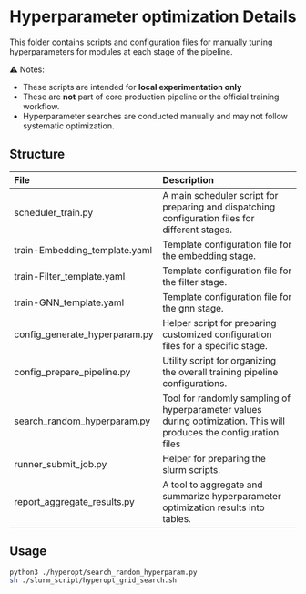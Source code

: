 # Hyperparameter optimization Details

This folder contains scripts and configuration files for manually tuning hyperparameters for modules at each stage of the pipeline.

⚠️ Notes:
- These scripts are intended for **local experimentation only**
- These are **not** part of core production pipeline or the official training workflow.
- Hyperparameter searches are conducted manually and may not follow systematic optimization.

## Structure
|File| Description| 
|:---|:-----------|
|scheduler_train.py| A main scheduler script for preparing and dispatching configuration files for different stages.|
|train-Embedding_template.yaml| Template configuration file for the embedding stage.|
|train-Filter_template.yaml| Template configuration file for the filter stage.|
|train-GNN_template.yaml| Template configuration file for the gnn stage.|
|config_generate_hyperparam.py| Helper script for preparing customized configuration files for a specific stage.|
|config_prepare_pipeline.py| Utility script for organizing the overall training pipeline configurations.|
|search_random_hyperparam.py| Tool for randomly sampling of hyperparameter values during optimization. This will produces the configuration files|
|runner_submit_job.py| Helper for preparing the slurm scripts.|
|report_aggregate_results.py| A tool to aggregate and summarize hyperparameter optimization results into tables.|

## Usage

```bash
python3 ./hyperopt/search_random_hyperparam.py
sh ./slurm_script/hyperopt_grid_search.sh 
```
